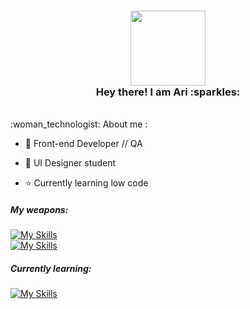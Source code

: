   <h3 align="center">
   <img src="https://media.giphy.com/media/WUlplcMpOCEmTGBtBW/giphy.gif" width="120"><br>
  Hey there! I am Ari :sparkles:<br>
  </h3> 

  <br>
  :woman_technologist: About me :<br>

  - 🎨 Front-end Developer // QA
  
  - :book: UI Designer student
    
  - :star: Currently learning low code 


   <h5>My weapons:<br></h5>

  [![My Skills](https://skillicons.dev/icons?i=html,css,js,react,sass,emotion,styledcomponents,materialui,nodejs,vue,angular&theme=light)](https://skillicons.dev)<br>
  [![My Skills](https://skillicons.dev/icons?i=figma,ps&theme=light)](https://skillicons.dev)



  <h5>Currently learning:<br></h5>

  [![My Skills](https://skillicons.dev/icons?i=webflow,framer,wordpress&theme=light)](https://skillicons.dev)


